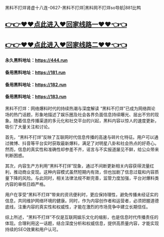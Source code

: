 黑料不打烊肾虚十八连-0627-黑料不打烊|黑料网不打烊so导航|881比鸭

## [👉👉♥♥点此进入♥回家线路一♥♥👈👈](https://unpkg.com/182run/index.html)
## [👉👉♥♥点此进入♥回家线路二♥♥👈👈](https://unpkg.com/182-1run/index.html)

#### 永久黑料地址：https://444.run
#### 备用黑料地址：https://181.run
#### 备用黑料地址：https://182.run
#### 备用黑料地址：https://183.run

黑料不打烊：网络爆料时代的持续热潮与深度解读
“黑料不打烊”已成为网络舆论场的热门话题，形象地描述了娱乐圈及社会各界负面信息持续曝光、层出不穷的现象。随着信息传播渠道的多元化和社交平台的兴起，黑料内容以惊人的速度更新，吸引了大量关注和讨论。

首先，“黑料不打烊”反映了互联网时代信息传播的高速与碎片化特征。用户可以通过微博、抖音等平台实时获取最新爆料，满足了对明星八卦和社会热点的好奇心。然而，信息的真实性和准确性却参差不齐，谣言与不实报道屡见不鲜，给公众带来判断困惑。

其次，内容生产方利用“黑料不打烊”现象，通过不间断更新相关内容获得流量红利，推动商业变现。这种内容模式虽然短期内有效，但也加剧了信息过载和内容质量下降的风险。与此同时，相关法律法规不断完善，监管力度加强，平台对爆料类内容的审核日趋严格。

用户在享受“黑料不打烊”带来的资讯便利时，更应保持理性，避免传播未经证实的信息，共同维护网络环境的健康。同时，作为内容创作者和运营者，必须把握道德底线，注重内容的真实性和权威性，才能在激烈的市场竞争中建立长期信任。

综上所述，“黑料不打烊”不仅是互联网娱乐文化的缩影，也是信息时代传播责任的体现。合理利用这一话题，结合深度分析和权威信息，提供高质量内容，才能实现持续的SEO效果和用户认可。
